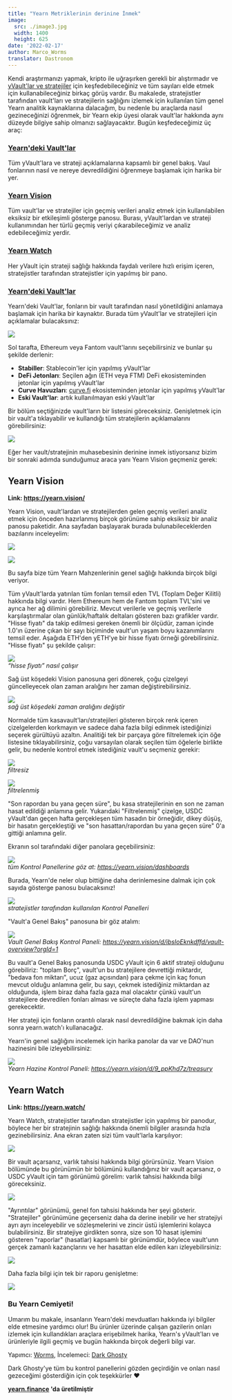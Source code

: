 ```yaml
---
title: "Yearn Metriklerinin derinine İnmek"
image:
  src: ./image3.jpg
  width: 1400
  height: 625
date: '2022-02-17'
author: Marco_Worms
translator: Dastronom
---
```


Kendi araştırmanızı yapmak, kripto ile uğraşırken gerekli bir alıştırmadır ve [yVault'lar ve stratejiler](https://medium.com/iearn/yearn-finance-explained-what-are-vaults-and-strategies-96970560432) için keşfedebileceğiniz ve tüm sayıları elde etmek için kullanabileceğiniz birkaç görüş vardır. Bu makalede, stratejistler tarafından vault'ları ve stratejilerin sağlığını izlemek için kullanılan tüm genel Yearn analitik kaynaklarına dalacağım, bu nedenle bu araçlarda nasıl gezineceğinizi öğrenmek, bir Yearn ekip üyesi olarak vault'lar hakkında aynı düzeyde bilgiye sahip olmanızı sağlayacaktır. Bugün keşfedeceğimiz üç araç:

### **[Yearn'deki Vault'lar](https://vaults.yearn.finance/)**

Tüm yVault'lara ve strateji açıklamalarına kapsamlı bir genel bakış. Vaul fonlarının nasıl ve nereye devredildiğini öğrenmeye başlamak için harika bir yer.

### **[Yearn Vision](https://yearn.vision/)**

Tüm vault'lar ve stratejiler için geçmiş verileri analiz etmek için kullanılabilen eksiksiz bir etkileşimli gösterge panosu. Burası, yVault'lardan ve strateji kullanımından her türlü geçmiş veriyi çıkarabileceğimiz ve analiz edebileceğimiz yerdir.

### **[Yearn Watch](https://yearn.watch/)**

Her yVault için strateji sağlığı hakkında faydalı verilere hızlı erişim içeren, stratejistler tarafından stratejistler için yapılmış bir pano.

### **[Yearn'deki Vault'lar](https://vaults.yearn.finance/)**

Yearn'deki Vault'lar, fonların bir vault tarafından nasıl yönetildiğini anlamaya başlamak için harika bir kaynaktır. Burada tüm yVault'lar ve stratejileri için açıklamalar bulacaksınız:

![](./image1.jpg?w=1211&h=733)

Sol tarafta, Ethereum veya Fantom vault'larını seçebilirsiniz ve bunlar şu şekilde derlenir:

- **Stabiller**: Stablecoin'ler için yapılmış yVault'lar
- **DeFi Jetonları**: Seçilen ağın (ETH veya FTM) DeFi ekosisteminden jetonlar için yapılmış yVault'lar
- **Curve Havuzları**: [curve.fi](https://curve.fi/) ekosisteminden jetonlar için yapılmış yVault'lar
- **Eski Vault'lar**: artık kullanılmayan eski yVault'lar

Bir bölüm seçtiğinizde vault'ların bir listesini göreceksiniz. Genişletmek için bir vault'a tıklayabilir ve kullandığı tüm stratejilerin açıklamalarını görebilirsiniz:

![](./image2.jpg?w=897&h=856)

Eğer her vault/stratejinin muhasebesinin derinine inmek istiyorsanız bizim bir sonraki adımda sunduğumuz araca yanı Yearn Vision geçmeniz gerek:

## **Yearn Vision**

**Link: https://yearn.vision/**

Yearn Vision, vault'lardan ve stratejilerden gelen geçmiş verileri analiz etmek için önceden hazırlanmış birçok görünüme sahip eksiksiz bir analiz panosu paketidir. Ana sayfadan başlayarak burada bulunabileceklerden bazılarını inceleyelim:

![](./image3.jpg?w=1400&h=625)

![](./image4.jpg?w=1400&h=445)

Bu sayfa bize tüm Yearn Mahzenlerinin genel sağlığı hakkında birçok bilgi veriyor.

Tüm yVault'larda yatırılan tüm fonları temsil eden TVL (Toplam Değer Kilitli) hakkında bilgi vardır. Hem Ethereum hem de Fantom toplam TVL'sini ve ayrıca her ağ dilimini görebiliriz. Mevcut verilerle ve geçmiş verilerle karşılaştırmalar olan günlük/haftalık deltaları gösteren bazı grafikler vardır. "Hisse fiyatı" da takip edilmesi gereken önemli bir ölçüdür, zaman içinde 1.0'ın üzerine çıkan bir sayı biçiminde vault'un yaşam boyu kazanımlarını temsil eder. Aşağıda ETH'den yETH'ye bir hisse fiyatı örneği görebilirsiniz. "Hisse fiyatı" şu şekilde çalışır:

![](./image5.jpg?w=1400&h=849)\
*“hisse fiyatı” nasıl çalışır*

Sağ üst köşedeki Vision panosuna geri dönerek, çoğu çizelgeyi güncelleyecek olan zaman aralığını her zaman değiştirebilirsiniz.

![](./image6.jpg?w=226&h=469)\
*sağ üst köşedeki zaman aralığını değiştir*

Normalde tüm kasavault'ları/stratejileri gösteren birçok renk içeren çizelgelerden korkmayın ve sadece daha fazla bilgi edinmek istediğinizi seçerek gürültüyü azaltın. Analitiği tek bir parçaya göre filtrelemek için öğe listesine tıklayabilirsiniz, çoğu varsayılan olarak seçilen tüm öğelerle birlikte gelir, bu nedenle kontrol etmek istediğiniz vault'u seçmeniz gerekir:

![](./image7.jpg?w=884&h=231)\
*filtresiz*

![](./image8.jpg?w=895&h=258)\
*filtrelenmiş*

"Son rapordan bu yana geçen süre", bu kasa stratejilerinin en son ne zaman hasat edildiği anlamına gelir. Yukarıdaki "Filtrelenmiş" çizelge, USDC yVault'dan geçen hafta gerçekleşen tüm hasadın bir örneğidir, dikey düşüş, bir hasatın gerçekleştiği ve "son hasattan/rapordan bu yana geçen süre" 0'a gittiği anlamına gelir.

Ekranın sol tarafındaki diğer panolara geçebilirsiniz:

![](./image9.jpg?w=225&h=221)\
*tüm Kontrol Panellerine göz at: https://yearn.vision/dashboards*

Burada, Yearn'de neler olup bittiğine daha derinlemesine dalmak için çok sayıda gösterge panosu bulacaksınız!

![](./image10.jpg?w=1395&h=565)\
*stratejistler tarafından kullanılan Kontrol Panelleri*

"Vault'a Genel Bakış" panosuna bir göz atalım:

![](./image11.jpg?w=1400&h=640)\
*Vault Genel Bakış Kontrol Paneli: https://yearn.vision/d/ibsIoEknkdffd/vault-overview?orgId=1*

Bu vault'a Genel Bakış panosunda USDC yVault için 6 aktif strateji olduğunu görebiliriz: "toplam Borç", vault'un bu stratejilere devrettiği miktardır, "bedava fon miktarı", ucuz (gaz açısından) para çekme için kaç fonun mevcut olduğu anlamına gelir, bu sayı, çekmek istediğiniz miktardan az olduğunda, işlem biraz daha fazla gaza mal olacaktır çünkü vault'un stratejilere devredilen fonları alması ve süreçte daha fazla işlem yapması gerekecektir.

Her strateji için fonların orantılı olarak nasıl devredildiğine bakmak için daha sonra yearn.watch'ı kullanacağız.

Yearn'in genel sağlığını incelemek için harika panolar da var ve DAO'nun hazinesini bile izleyebilirsiniz:

![](./image12.jpg?w=1363&h=201)\
*Yearn Hazine Kontrol Paneli: https://yearn.vision/d/9_ppKhd7z/treasury*

## **Yearn Watch**

**Link: https://yearn.watch/**

Yearn Watch, stratejistler tarafından stratejistler için yapılmış bir panodur, böylece her bir stratejinin sağlığı hakkında önemli bilgiler arasında hızla gezinebilirsiniz. Ana ekran zaten sizi tüm vault'larla karşılıyor:

![](./image13.jpg?w=1255&h=799)

Bir vault açarsanız, varlık tahsisi hakkında bilgi görürsünüz. Yearn Vision bölümünde bu görünümün bir bölümünü kullandığınız bir vault açarsanız, o USDC yVault için tam görünümü görelim: varlık tahsisi hakkında bilgi göreceksiniz.

![](./image14.jpg?w=855&h=855)

"Ayrıntılar" görünümü, genel fon tahsisi hakkında her şeyi gösterir. "Stratejiler" görünümüne geçerseniz daha da derine inebilir ve her stratejiyi ayrı ayrı inceleyebilir ve sözleşmelerini ve zincir üstü işlemlerini kolayca bulabilirsiniz.
Bir stratejiye girdikten sonra, size son 10 hasat işlemini gösteren "raporlar" (hasatlar) kapsamlı bir görünümdür, böylece vault'unn gerçek zamanlı kazançlarını ve her hasattan elde edilen karı izleyebilirsiniz:

![](./image15.jpg?w=1253&h=759)

Daha fazla bilgi için tek bir raporu genişletme:

![](./image16.jpg?w=1157&h=415)

### **Bu Yearn Cemiyeti!**
Umarım bu makale, insanların Yearn'deki mevduatları hakkında iyi bilgiler elde etmesine yardımcı olur! Bu ürünler üzerinde çalışan gazilerin onları izlemek için kullandıkları araçlara erişebilmek harika, Yearn's yVault'ları ve ürünleriyle ilgili geçmiş ve bugün hakkında birçok değerli bilgi var.

Yapımcı: [Worms](https://twitter.com/MarcoWorms), İncelemeci: [Dark Ghosty](https://github.com/DarkGhost7)

Dark Ghosty'ye tüm bu kontrol panellerini gözden geçirdiğin ve onları nasıl gezeceğimi gösterdiğin için çok teşekkürler ❤

**[ yearn.finance](https://yearn.finance/) 'da üretilmiştir**
